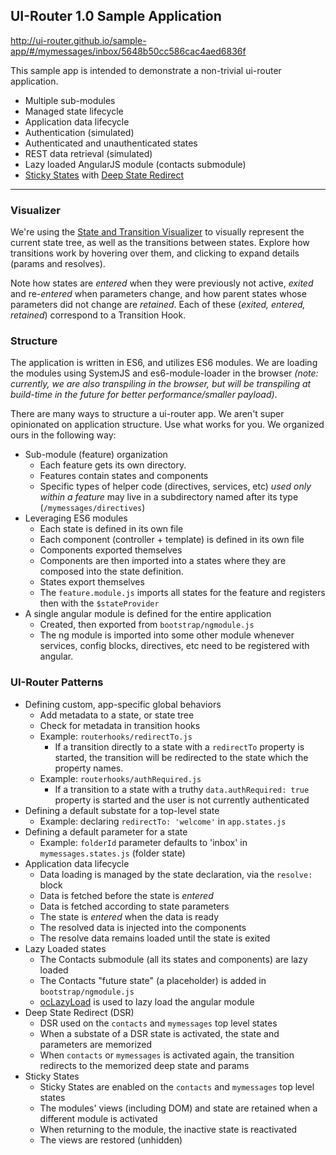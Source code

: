 ## UI-Router 1.0 Sample Application

http://ui-router.github.io/sample-app/#/mymessages/inbox/5648b50cc586cac4aed6836f

This sample app is intended to demonstrate a non-trivial ui-router application.

- Multiple sub-modules
- Managed state lifecycle
- Application data lifecycle
- Authentication (simulated)
- Authenticated and unauthenticated states
- REST data retrieval (simulated)
- Lazy loaded AngularJS module (contacts submodule)
- [Sticky States](https://github.com/ui-router/sticky-states) with [Deep State Redirect](https://github.com/ui-router/dsr)

---

### Visualizer

We're using the [State and Transition Visualizer](http://github.com/ui-router/visualizer) to visually represent 
the current state tree, as well as the transitions between states.  Explore how transitions work by hovering
over them, and clicking to expand details (params and resolves).  

Note how states are _entered_ when they were previously not active, _exited_ and re-_entered_ when parameters change,
 and how parent states whose parameters did not change are _retained_.  Each of these (_exited, entered, retained_) 
 correspond to a Transition Hook.

### Structure

The application is written in ES6, and utilizes ES6 modules.  We are loading the modules using SystemJS and es6-module-loader in the browser _(note: currently, we are also transpiling in the browser, but will be transpiling at build-time in the future for better performance/smaller payload)_.

There are many ways to structure a ui-router app.  We aren't super opinionated on application structure.  Use what works for you.  We organized ours in the following way:

- Sub-module (feature) organization
  - Each feature gets its own directory. 
  - Features contain states and components
  - Specific types of helper code (directives, services, etc) _used only within a feature_ may live in a subdirectory 
  named after its type (`/mymessages/directives`)
- Leveraging ES6 modules
  - Each state is defined in its own file
  - Each component (controller + template) is defined in its own file
  - Components exported themselves
  - Components are then imported into a states where they are composed into the state definition.
  - States export themselves
  - The `feature.module.js` imports all states for the feature and registers then with the `$stateProvider`
- A single angular module is defined for the entire application
  - Created, then exported from `bootstrap/ngmodule.js`
  - The ng module is imported into some other module whenever services, config blocks, directives, etc need 
  to be registered with angular.
  
### UI-Router Patterns
  
- Defining custom, app-specific global behaviors
  - Add metadata to a state, or state tree
  - Check for metadata in transition hooks
  - Example: `routerhooks/redirectTo.js`
    - If a transition directly to a state with a `redirectTo` property is started, 
    the transition will be redirected to the state which the property names.
  - Example: `routerhooks/authRequired.js`
    - If a transition to a state with a truthy `data.authRequired: true` property is started
    and the user is not currently authenticated
- Defining a default substate for a top-level state
  - Example: declaring `redirectTo: 'welcome'` in `app.states.js`
- Defining a default parameter for a state
  - Example: `folderId` parameter defaults to 'inbox' in `mymessages.states.js` (folder state)
- Application data lifecycle
  - Data loading is managed by the state declaration, via the `resolve:` block
  - Data is fetched before the state is _entered_
  - Data is fetched according to state parameters
  - The state is _entered_ when the data is ready
  - The resolved data is injected into the components
  - The resolve data remains loaded until the state is exited
- Lazy Loaded states
  - The Contacts submodule (all its states and components) are lazy loaded
  - The Contacts "future state" (a placeholder) is added in `bootstrap/ngmodule.js`
  - [ocLazyLoad](https://oclazyload.readme.io/) is used to lazy load the angular module
- Deep State Redirect (DSR)
  - DSR used on the `contacts` and `mymessages` top level states
  - When a substate of a DSR state is activated, the state and parameters are memorized
  - When `contacts` or `mymessages` is activated again, the transition redirects to the memorized deep state and params
- Sticky States
  - Sticky States are enabled on the `contacts` and `mymessages` top level states
  - The modules' views (including DOM) and state are retained when a different module is activated
  - When returning to the module, the inactive state is reactivated
  - The views are restored (unhidden)

